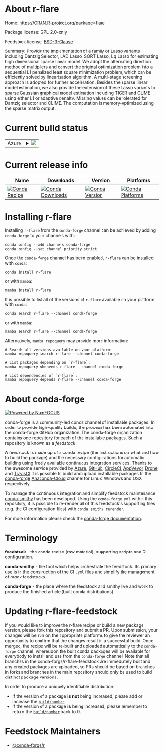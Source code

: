 About r-flare
=============

Home: https://CRAN.R-project.org/package=flare

Package license: GPL-2.0-only

Feedstock license: [BSD-3-Clause](https://github.com/conda-forge/r-flare-feedstock/blob/main/LICENSE.txt)

Summary: Provide the implementation of a family of Lasso variants including Dantzig Selector, LAD Lasso, SQRT Lasso, Lq Lasso for estimating high dimensional sparse linear model. We adopt the alternating direction method of multipliers and convert the original optimization problem into a sequential L1 penalized least square minimization problem, which can be efficiently solved by linearization algorithm. A multi-stage screening approach is adopted for further acceleration. Besides the sparse linear model estimation, we also provide the extension of these Lasso variants to sparse Gaussian graphical model estimation including TIGER and CLIME using either L1 or adaptive penalty. Missing values can be tolerated for Dantzig selector and CLIME. The computation is memory-optimized using the sparse matrix output. 

Current build status
====================


<table>
    
  <tr>
    <td>Azure</td>
    <td>
      <details>
        <summary>
          <a href="https://dev.azure.com/conda-forge/feedstock-builds/_build/latest?definitionId=2435&branchName=main">
            <img src="https://dev.azure.com/conda-forge/feedstock-builds/_apis/build/status/r-flare-feedstock?branchName=main">
          </a>
        </summary>
        <table>
          <thead><tr><th>Variant</th><th>Status</th></tr></thead>
          <tbody><tr>
              <td>linux_64_r_base4.0</td>
              <td>
                <a href="https://dev.azure.com/conda-forge/feedstock-builds/_build/latest?definitionId=2435&branchName=main">
                  <img src="https://dev.azure.com/conda-forge/feedstock-builds/_apis/build/status/r-flare-feedstock?branchName=main&jobName=linux&configuration=linux_64_r_base4.0" alt="variant">
                </a>
              </td>
            </tr><tr>
              <td>linux_64_r_base4.1</td>
              <td>
                <a href="https://dev.azure.com/conda-forge/feedstock-builds/_build/latest?definitionId=2435&branchName=main">
                  <img src="https://dev.azure.com/conda-forge/feedstock-builds/_apis/build/status/r-flare-feedstock?branchName=main&jobName=linux&configuration=linux_64_r_base4.1" alt="variant">
                </a>
              </td>
            </tr><tr>
              <td>osx_64_r_base4.0</td>
              <td>
                <a href="https://dev.azure.com/conda-forge/feedstock-builds/_build/latest?definitionId=2435&branchName=main">
                  <img src="https://dev.azure.com/conda-forge/feedstock-builds/_apis/build/status/r-flare-feedstock?branchName=main&jobName=osx&configuration=osx_64_r_base4.0" alt="variant">
                </a>
              </td>
            </tr><tr>
              <td>osx_64_r_base4.1</td>
              <td>
                <a href="https://dev.azure.com/conda-forge/feedstock-builds/_build/latest?definitionId=2435&branchName=main">
                  <img src="https://dev.azure.com/conda-forge/feedstock-builds/_apis/build/status/r-flare-feedstock?branchName=main&jobName=osx&configuration=osx_64_r_base4.1" alt="variant">
                </a>
              </td>
            </tr><tr>
              <td>win_64_r_base4.0</td>
              <td>
                <a href="https://dev.azure.com/conda-forge/feedstock-builds/_build/latest?definitionId=2435&branchName=main">
                  <img src="https://dev.azure.com/conda-forge/feedstock-builds/_apis/build/status/r-flare-feedstock?branchName=main&jobName=win&configuration=win_64_r_base4.0" alt="variant">
                </a>
              </td>
            </tr><tr>
              <td>win_64_r_base4.1</td>
              <td>
                <a href="https://dev.azure.com/conda-forge/feedstock-builds/_build/latest?definitionId=2435&branchName=main">
                  <img src="https://dev.azure.com/conda-forge/feedstock-builds/_apis/build/status/r-flare-feedstock?branchName=main&jobName=win&configuration=win_64_r_base4.1" alt="variant">
                </a>
              </td>
            </tr>
          </tbody>
        </table>
      </details>
    </td>
  </tr>
</table>

Current release info
====================

| Name | Downloads | Version | Platforms |
| --- | --- | --- | --- |
| [![Conda Recipe](https://img.shields.io/badge/recipe-r--flare-green.svg)](https://anaconda.org/conda-forge/r-flare) | [![Conda Downloads](https://img.shields.io/conda/dn/conda-forge/r-flare.svg)](https://anaconda.org/conda-forge/r-flare) | [![Conda Version](https://img.shields.io/conda/vn/conda-forge/r-flare.svg)](https://anaconda.org/conda-forge/r-flare) | [![Conda Platforms](https://img.shields.io/conda/pn/conda-forge/r-flare.svg)](https://anaconda.org/conda-forge/r-flare) |

Installing r-flare
==================

Installing `r-flare` from the `conda-forge` channel can be achieved by adding `conda-forge` to your channels with:

```
conda config --add channels conda-forge
conda config --set channel_priority strict
```

Once the `conda-forge` channel has been enabled, `r-flare` can be installed with `conda`:

```
conda install r-flare
```

or with `mamba`:

```
mamba install r-flare
```

It is possible to list all of the versions of `r-flare` available on your platform with `conda`:

```
conda search r-flare --channel conda-forge
```

or with `mamba`:

```
mamba search r-flare --channel conda-forge
```

Alternatively, `mamba repoquery` may provide more information:

```
# Search all versions available on your platform:
mamba repoquery search r-flare --channel conda-forge

# List packages depending on `r-flare`:
mamba repoquery whoneeds r-flare --channel conda-forge

# List dependencies of `r-flare`:
mamba repoquery depends r-flare --channel conda-forge
```


About conda-forge
=================

[![Powered by
NumFOCUS](https://img.shields.io/badge/powered%20by-NumFOCUS-orange.svg?style=flat&colorA=E1523D&colorB=007D8A)](https://numfocus.org)

conda-forge is a community-led conda channel of installable packages.
In order to provide high-quality builds, the process has been automated into the
conda-forge GitHub organization. The conda-forge organization contains one repository
for each of the installable packages. Such a repository is known as a *feedstock*.

A feedstock is made up of a conda recipe (the instructions on what and how to build
the package) and the necessary configurations for automatic building using freely
available continuous integration services. Thanks to the awesome service provided by
[Azure](https://azure.microsoft.com/en-us/services/devops/), [GitHub](https://github.com/),
[CircleCI](https://circleci.com/), [AppVeyor](https://www.appveyor.com/),
[Drone](https://cloud.drone.io/welcome), and [TravisCI](https://travis-ci.com/)
it is possible to build and upload installable packages to the
[conda-forge](https://anaconda.org/conda-forge) [Anaconda-Cloud](https://anaconda.org/)
channel for Linux, Windows and OSX respectively.

To manage the continuous integration and simplify feedstock maintenance
[conda-smithy](https://github.com/conda-forge/conda-smithy) has been developed.
Using the ``conda-forge.yml`` within this repository, it is possible to re-render all of
this feedstock's supporting files (e.g. the CI configuration files) with ``conda smithy rerender``.

For more information please check the [conda-forge documentation](https://conda-forge.org/docs/).

Terminology
===========

**feedstock** - the conda recipe (raw material), supporting scripts and CI configuration.

**conda-smithy** - the tool which helps orchestrate the feedstock.
                   Its primary use is in the construction of the CI ``.yml`` files
                   and simplify the management of *many* feedstocks.

**conda-forge** - the place where the feedstock and smithy live and work to
                  produce the finished article (built conda distributions)


Updating r-flare-feedstock
==========================

If you would like to improve the r-flare recipe or build a new
package version, please fork this repository and submit a PR. Upon submission,
your changes will be run on the appropriate platforms to give the reviewer an
opportunity to confirm that the changes result in a successful build. Once
merged, the recipe will be re-built and uploaded automatically to the
`conda-forge` channel, whereupon the built conda packages will be available for
everybody to install and use from the `conda-forge` channel.
Note that all branches in the conda-forge/r-flare-feedstock are
immediately built and any created packages are uploaded, so PRs should be based
on branches in forks and branches in the main repository should only be used to
build distinct package versions.

In order to produce a uniquely identifiable distribution:
 * If the version of a package **is not** being increased, please add or increase
   the [``build/number``](https://docs.conda.io/projects/conda-build/en/latest/resources/define-metadata.html#build-number-and-string).
 * If the version of a package **is** being increased, please remember to return
   the [``build/number``](https://docs.conda.io/projects/conda-build/en/latest/resources/define-metadata.html#build-number-and-string)
   back to 0.

Feedstock Maintainers
=====================

* [@conda-forge/r](https://github.com/conda-forge/r/)

